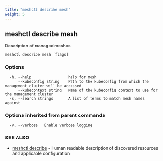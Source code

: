 ```yaml
---
title: "meshctl describe mesh"
weight: 5
---
```

## meshctl describe mesh

Description of managed meshes

```
meshctl describe mesh [flags]
```

### Options

```
  -h, --help                 help for mesh
      --kubeconfig string    Path to the kubeconfig from which the management cluster will be accessed
      --kubecontext string   Name of the kubeconfig context to use for the management cluster
  -s, --search strings       A list of terms to match mesh names against
```

### Options inherited from parent commands

```
  -v, --verbose   Enable verbose logging
```

### SEE ALSO

* [meshctl describe](../meshctl_describe)	 - Human readable description of discovered resources and applicable configuration

